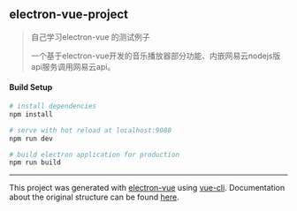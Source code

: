 ## electron-vue-project

> 自己学习electron-vue 的测试例子
>
> 一个基于electron-vue开发的音乐播放器部分功能、内嵌网易云nodejs版api服务调用网易云api。

#### Build Setup

``` bash
# install dependencies
npm install

# serve with hot reload at localhost:9080
npm run dev

# build electron application for production
npm run build


```

---

This project was generated with [electron-vue](https://github.com/SimulatedGREG/electron-vue) using [vue-cli](https://github.com/vuejs/vue-cli). Documentation about the original structure can be found [here](https://simulatedgreg.gitbooks.io/electron-vue/content/index.html).
